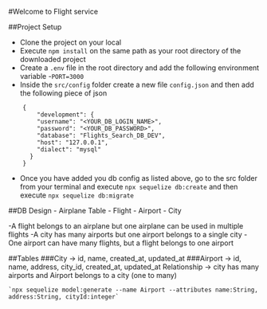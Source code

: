 #Welcome to Flight service

##Project Setup
- Clone the project on your local
- Execute `npm install` on the same path as your root    directory of the downloaded project
- Create a `.env` file in the root directory and add the following environment variable
    -`PORT=3000`
- Inside the `src/config` folder create a new file `config.json` and then add the following piece of json
```
    {
        "development": {
        "username": "<YOUR_DB_LOGIN_NAME>",
        "password": "<YOUR_DB_PASSWORD>",
        "database": "Flights_Search_DB_DEV",            
        "host": "127.0.0.1",
        "dialect": "mysql"
      }
    }
```
- Once you have added you db config as listed above, go to the src folder from your terminal and execute `npx sequelize db:create`
and then execute
`npx sequelize db:migrate`

##DB Design
    - Airplane Table
    - Flight
    - Airport
    - City

-A flight belongs to an airplane but one airplane can be used in multiple flights
-A city has many airports but one airport belongs to a single city 
-One airport can have many flights, but a flight belongs to one airport


##Tables
###City -> id, name, created_at, updated_at
###Airport -> id, name, address, city_id, created_at, updated_at
        Relationship -> city has many airports and Airport belongs to a city (one to many)

```
`npx sequelize model:generate --name Airport --attributes name:String, address:String, cityId:integer`
```
